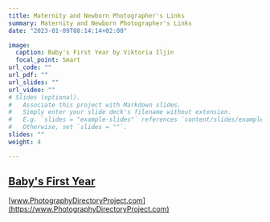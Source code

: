 ```yaml
---
title: Maternity and Newborn Photographer's Links
summary: Maternity and Newborn Photographer's Links
date: "2023-01-09T08:14:14+02:00"

image:
  caption: Baby's First Year by Viktoria Iljin
  focal_point: Smart
url_code: ""
url_pdf: ""
url_slides: ""
url_video: ""
# Slides (optional).
#   Associate this project with Markdown slides.
#   Simply enter your slide deck's filename without extension.
#   E.g. `slides = "example-slides"` references `content/slides/example-slides.md`.
#   Otherwise, set `slides = ""`.
slides: ""
weight: 4

---
```


## [Baby's First Year ](https://www.lastefoto.ee/en/project/babys-first-year/)

[www.PhotographyDirectoryProject.com](https://www.PhotographyDirectoryProject.com)